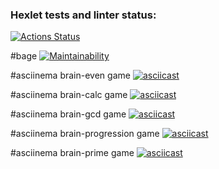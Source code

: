 ### Hexlet tests and linter status:
[![Actions Status](https://github.com/Dmitri-Bes/python-project-49/workflows/hexlet-check/badge.svg)](https://github.com/Dmitri-Bes/python-project-49/actions)

#bage
[![Maintainability](https://api.codeclimate.com/v1/badges/615bb054f2a3b512a5c6/maintainability)](https://codeclimate.com/github/Dmitri-Bes/python-project-49/maintainability)

#asciinema brain-even game
[![asciicast](https://asciinema.org/a/564922.svg)](https://asciinema.org/a/564922)

#asciinema brain-calc game
[![asciicast](https://asciinema.org/a/566430.svg)](https://asciinema.org/a/566430)

#asciinema brain-gcd game
[![asciicast](https://asciinema.org/a/566442.svg)](https://asciinema.org/a/566442)

#asciinema brain-progression game
[![asciicast](https://asciinema.org/a/566487.svg)](https://asciinema.org/a/566487)

#asciinema brain-prime game
[![asciicast](https://asciinema.org/a/566494.svg)](https://asciinema.org/a/566494)